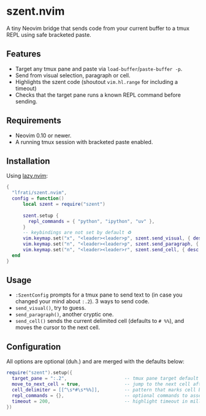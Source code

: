 # szent.nvim

A tiny Neovim bridge that sends code from your current buffer to a tmux REPL using safe bracketed paste.

## Features
- Target any tmux pane and paste via `load-buffer`/`paste-buffer -p`.
- Send from visual selection, paragraph or cell.
- Highlights the szent code (shoutout `vim.hl.range` for including a timeout)
- Checks that the target pane runs a known REPL command before sending.

## Requirements
- Neovim 0.10 or newer.
- A running tmux session with bracketed paste enabled.

## Installation
Using [lazy.nvim](https://github.com/folke/lazy.nvim):

```lua
{
  "lfrati/szent.nvim",
  config = function()
      local szent = require("szent")
      
      szent.setup {
        repl_commands = { "python", "ipython", "uv" },
      }
      -- keybindings are not set by default ♻️
      vim.keymap.set("x", "<leader><leader>p", szent.send_visual, { desc = "szent: send selection", silent = true })
      vim.keymap.set("n", "<leader><leader>p", szent.send_paragraph, { desc = "szent: send paragraph", silent = true })
      vim.keymap.set("n", "<leader><leader>r", szent.send_cell, { desc = "szent: send cell and advance", silent = true })
  end
}
```

## Usage
- `:SzentConfig` prompts for a tmux pane to send text to (in case you changed your mind about `:.2`).
3 ways to send code.
- `send_visual()`, try to guess.
- `send_paragraph()`, another cryptic one.
- `send_cell()` sends the current delimited cell (defaults to `# %%`), and moves the cursor to the next cell.


## Configuration
All options are optional (duh.) and are merged with the defaults below:

```lua
require("szent").setup({
  target_pane = ":.2",                     -- tmux pane target default (session:window.pane)
  move_to_next_cell = true,                -- jump to the next cell after sending
  cell_delimiter = [[^\s*#\s*%%]],         -- pattern that marks cell boundaries
  repl_commands = {},                      -- optional commands to assert before sending
  timeout = 200,                           -- highlight timeout in milliseconds
})
```
